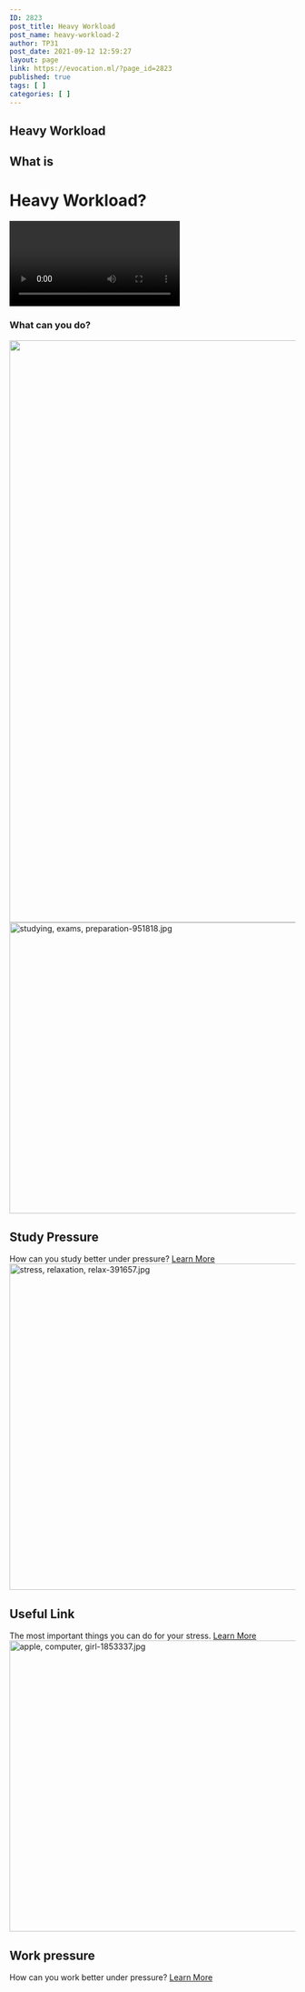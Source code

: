 ```yaml
---
ID: 2823
post_title: Heavy Workload
post_name: heavy-workload-2
author: TP31
post_date: 2021-09-12 12:59:27
layout: page
link: https://evocation.ml/?page_id=2823
published: true
tags: [ ]
categories: [ ]
---
```

<h2>Heavy Workload</h2>		
			<h2>What is</h2>		
                <h1 data-content="Heavy Workload?">
					Heavy Workload?				</h1>
					<a href="#" data-exad-modal="#exad-modal-5643b19" data-exad-overlay="yes" >
					</a>
															<video src="http://evocation.ml/wp-content/uploads/2021/09/heavy_workload.mp4" controls="" controlslist="nodownload">
								</video>
			<h3>What can you do?</h3>		
															<img width="683" height="1024" src="http://evocation.ml/wp-content/uploads/2021/09/study-pressure2-683x1024.jpg" alt="" loading="lazy" srcset="http://evocation.ml/wp-content/uploads/2021/09/study-pressure2-683x1024.jpg 683w, http://evocation.ml/wp-content/uploads/2021/09/study-pressure2-200x300.jpg 200w, http://evocation.ml/wp-content/uploads/2021/09/study-pressure2-768x1152.jpg 768w, http://evocation.ml/wp-content/uploads/2021/09/study-pressure2-1024x1536.jpg 1024w, http://evocation.ml/wp-content/uploads/2021/09/study-pressure2-1365x2048.jpg 1365w, http://evocation.ml/wp-content/uploads/2021/09/study-pressure2-scaled.jpg 1707w" sizes="(max-width: 683px) 100vw, 683px" />															
							  	<img width="768" height="512" src="http://evocation.ml/wp-content/uploads/2021/09/studying-exams-preparation-951818-768x512.jpg" alt="studying, exams, preparation-951818.jpg" loading="lazy" srcset="http://evocation.ml/wp-content/uploads/2021/09/studying-exams-preparation-951818-768x512.jpg 768w, http://evocation.ml/wp-content/uploads/2021/09/studying-exams-preparation-951818-300x200.jpg 300w, http://evocation.ml/wp-content/uploads/2021/09/studying-exams-preparation-951818-1024x682.jpg 1024w, http://evocation.ml/wp-content/uploads/2021/09/studying-exams-preparation-951818.jpg 1280w" sizes="(max-width: 768px) 100vw, 768px" />			        		
						<h2>Study Pressure</h2>	        		
			        How can you study better under pressure?							<a href="https://evocation.ml/?page_id=1261">
								Learn More
							</a>
							  	<img width="768" height="574" src="http://evocation.ml/wp-content/uploads/2021/09/stress-relaxation-relax-391657-768x574.jpg" alt="stress, relaxation, relax-391657.jpg" loading="lazy" srcset="http://evocation.ml/wp-content/uploads/2021/09/stress-relaxation-relax-391657-768x574.jpg 768w, http://evocation.ml/wp-content/uploads/2021/09/stress-relaxation-relax-391657-300x224.jpg 300w, http://evocation.ml/wp-content/uploads/2021/09/stress-relaxation-relax-391657-1024x765.jpg 1024w, http://evocation.ml/wp-content/uploads/2021/09/stress-relaxation-relax-391657.jpg 1280w" sizes="(max-width: 768px) 100vw, 768px" />			        		
						<h2>Useful Link</h2>	        		
			        The most important things you can do for your stress.							<a href="https://evocation.ml/?page_id=1316">
								Learn More
							</a>
							  	<img width="768" height="512" src="http://evocation.ml/wp-content/uploads/2021/09/apple-computer-girl-1853337-768x512.jpg" alt="apple, computer, girl-1853337.jpg" loading="lazy" srcset="http://evocation.ml/wp-content/uploads/2021/09/apple-computer-girl-1853337-768x512.jpg 768w, http://evocation.ml/wp-content/uploads/2021/09/apple-computer-girl-1853337-300x200.jpg 300w, http://evocation.ml/wp-content/uploads/2021/09/apple-computer-girl-1853337-1024x682.jpg 1024w, http://evocation.ml/wp-content/uploads/2021/09/apple-computer-girl-1853337.jpg 1280w" sizes="(max-width: 768px) 100vw, 768px" />			        		
						<h2>Work pressure</h2>	        		
			        How can you work better under pressure?							<a href="https://evocation.ml/?page_id=1291">
								Learn More
							</a>